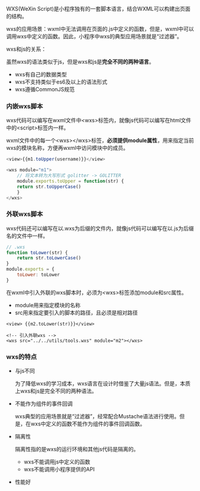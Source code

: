 WXS(WeXin Script)是小程序独有的一套脚本语言，结合WXML可以构建出页面的结构。

wxs的应用场景：wxml中无法调用在页面的.js中定义的函数，但是，wxml中可以调用wxs中定义的函数。因此，小程序中wxs的典型应用场景就是“过滤器”。

wxs和js的关系：

虽然wxs的语法类似于js，但是wxs和js是**完全不同的两种语言**。

- wxs有自己的数据类型
- wxs不支持类似于es6及以上的语法形式
- wxs遵循CommonJS规范

### 内嵌wxs脚本

wxs代码可以编写在wxml文件中<wxs\>标签内，就像js代码可以编写在html文件中的<script\>标签内一样。

wxml文件中的每一个<wxs\></wxs\>标签，**必须提供module属性**，用来指定当前wxs的模块名称，方便再wxml中访问模块中的成员。

```js
<view>{{m1.toUpper(username)}}</view>

<wxs module="m1">
	// 将文本转为大写形式 golitter -> GOLITTER
	module.exports.toUpper = function(str) {
	return str.toUpperCase()
	}
</wxs>
```

### 外联wxs脚本

wxs代码还可以编写在以.wxs为后缀的文件内，就像js代码可以编写在以.js为后缀名的文件中一样。

```js
// .wxs
function toLower(str) {
	return str.toLowerCase()
}
module.exports = {
	toLower: toLower
}
```

在wxml中引入外联的wxs脚本时，必须为<wxs\>标签添加module和src属性。

- module用来指定模块的名称
- src用来指定要引入的脚本的路径，且必须是相对路径

```
<view> {{m2.toLower(str)}}</view>

<!-- 引入外联wxs -->
<wxs src="../../utils/tools.wxs" module="m2"></wxs>
```

### wxs的特点

- 与js不同

  为了降低wxs的学习成本，wxs语言在设计时借鉴了大量js语法。但是，本质上wxs和js是完全不同的两种语法。

- 不能作为组件的事件回调

  wxs典型的应用场景就是“过滤器”，经常配合Mustache语法进行使用。但是，在wxs中定义的函数不能作为组件的事件回调函数。

- 隔离性

  隔离性指的是wxs的运行环境和其他js代码是隔离的。

  - wxs不能调用js中定义的函数
  - wxs不能调用小程序提供的API

- 性能好

